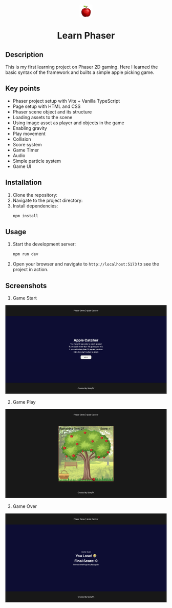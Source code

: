 <div style="width: 100%" align="center">
    <img align="center" src="./public/assets/apple.png" width="40px"/>
    <h1 align="center">Learn Phaser</h1>
</div>

## Description

This is my first learning project on Phaser 2D gaming. Here I learned the basic syntax of the framework and builts a simple apple picking game.


## Key points

- Phaser project setup with Vite + Vanilla TypeScript
- Page setup with HTML and CSS
- Phaser scene object and its structure
- Loading assets to the scene
- Using image asset as player and objects in the game
- Enabling gravity
- Play movement
- Collision
- Score system
- Game Timer
- Audio
- Simple particle system
- Game UI

## Installation

1. Clone the repository:
2. Navigate to the project directory:
3. Install dependencies:
    ```sh
    npm install
    ```

## Usage

1. Start the development server:
    ```sh
    npm run dev
    ```
2. Open your browser and navigate to `http://localhost:5173` to see the project in action.

## Screenshots

1. Game Start
<img src="./public/screenshots/game-start.png"/>

2. Game Play
<img src="./public/screenshots/game-play.png"/>

3. Game Over
<img src="./public/screenshots/game-over.png"/>